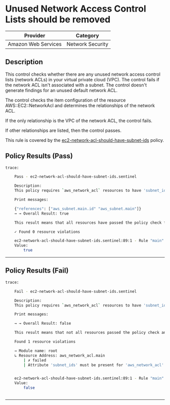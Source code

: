 # Unused Network Access Control Lists should be removed

| Provider            |     Category     |
|---------------------| ---------------- |
| Amazon Web Services | Network Security |

## Description

This control checks whether there are any unused network access control lists (network ACLs) in your virtual private cloud (VPC). The control fails if the network ACL isn't associated with a subnet. The control doesn't generate findings for an unused default network ACL.

The control checks the item configuration of the resource AWS::EC2::NetworkAcl and determines the relationships of the network ACL.

If the only relationship is the VPC of the network ACL, the control fails.

If other relationships are listed, then the control passes.

This rule is covered by the [ec2-network-acl-should-have-subnet-ids](../../policies/ec2-network-acl-should-have-subnet-ids.sentinel) policy.

## Policy Results (Pass)
```bash
trace:

    Pass - ec2-network-acl-should-have-subnet-ids.sentinel

    Description:
    This policy requires `aws_network_acl` resources to have 'subnet_ids' present.

    Print messages:

    {"references": ["aws_subnet.main.id" "aws_subnet.main"]}
    → → Overall Result: true

    This result means that all resources have passed the policy check for the policy ec2-network-acl-should-have-subnet-ids.

    ✓ Found 0 resource violations

    ec2-network-acl-should-have-subnet-ids.sentinel:89:1 - Rule "main"
    Value:
        true

```

---

## Policy Results (Fail)
```bash
trace:

    Fail - ec2-network-acl-should-have-subnet-ids.sentinel

    Description:
    This policy requires `aws_network_acl` resources to have 'subnet_ids' present.

    Print messages:

    → → Overall Result: false

    This result means that not all resources passed the policy check and the protected behavior is not allowed for the policy ec2-network-acl-should-have-subnet-ids.

    Found 1 resource violations

    → Module name: root
    ↳ Resource Address: aws_network_acl.main
        | ✗ failed
        | Attribute 'subnet_ids' must be present for 'aws_network_acl' resources or it should include 'subnet_ids' through 'aws_network_acl_association'. Refer to https://docs.aws.amazon.com/securityhub/latest/userguide/ec2-controls.html#ec2-16 for more details.


    ec2-network-acl-should-have-subnet-ids.sentinel:89:1 - Rule "main"
    Value:
        false
        
```
---